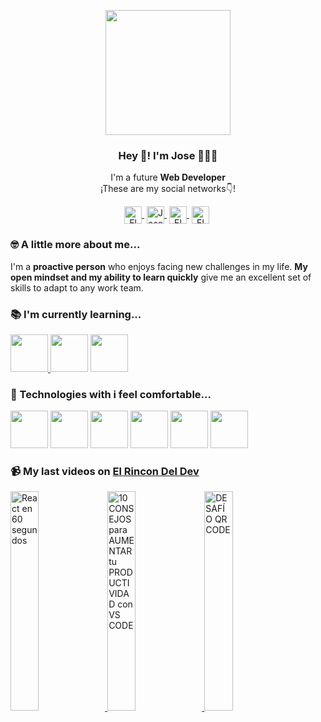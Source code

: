 <p align="center" width="300">
    <img align="center" width="200" src="https://user-images.githubusercontent.com/109598200/201099675-6ac22966-8e67-4b1b-8565-8b0dc5160f5d.png"/>
    <h3 align="center">Hey 👋! I'm Jose 👨🏻‍💻</h3>
 </p>
 
 <p align="center">I'm a future <strong>Web Developer</strong> <br />¡These are my social networks👇!</p>
 
 <p align="center">
  <a href="https://www.youtube.com/channel/UCWn_0MmgojB711LFX-jaCDQ" target="blank" style="margin-right: 4px">
    <img align="center" src="https://cdn.jsdelivr.net/npm/simple-icons@3.0.1/icons/youtube.svg" alt="El Rincon Del Dev" height="28px" width="28px">
  </a>
  <a href="https://www.linkedin.com/in/joseramonmontes/" target="blank" style='margin-right:4px'>
     <img align="center" src="https://cdn.jsdelivr.net/npm/simple-icons@3.0.1/icons/linkedin.svg" alt="Jose Ramon Montes Hermida" height="28px" width="28px" />
   </a>
    <a href="https://www.instagram.com/elrincondeldev/" target="blank" style='margin-right:4px'>
     <img align="center" src="https://cdn.jsdelivr.net/npm/simple-icons@3.13.0/icons/instagram.svg" alt="El Rincón Del Dev" height="28px" width="28px" />
   </a>
  <a href="https://www.tiktok.com/@elrincondeldev" target="blank" style='margin-right:4px'>
     <img align="center" src="https://cdn.jsdelivr.net/npm/simple-icons@3.0.1/icons/tiktok.svg" alt="El Rincón Del Dev" height="28px" width="28px" />
   </a>
 </p>
 
 ### 🤓 A little more about me...
 
 <p>I'm a <strong>proactive person</strong> who enjoys facing new challenges in my life. <strong>My open mindset and my ability to learn quickly</strong> give me an excellent set of skills to adapt to any work team.</p>
 
 ### 📚 I'm currently learning...
 
 <a href="https://www.java.com/es/" title="Java">
  <img src="https://user-images.githubusercontent.com/109598200/196561450-d8f193e2-2cd0-44e9-9794-8064c51486ad.png" width="60">
</a>
 <a href="https://reactjs.org/" title="React"><img width="60" src="https://user-images.githubusercontent.com/109598200/196561528-a3cd75e0-c651-4b2e-9b02-79ed1c73638e.png"></a>
 <a href="https://nodejs.org/" title="Node Js"><img width="60" src="https://user-images.githubusercontent.com/109598200/201104525-2f8e6277-8150-420c-b559-c3d18af037b0.png"></a>
 
  ### 🚀 Technologies with i feel comfortable...
  
  <a href="https://developer.mozilla.org/es/docs/Web/HTML" title="HTML"><img width="60" src="https://user-images.githubusercontent.com/109598200/196561046-fd179b77-4145-4550-9a00-04f902f7fa67.png" /></a>
 <a href="https://developer.mozilla.org/es/docs/Web/CSS" title="CSS"><img width="60" src="https://user-images.githubusercontent.com/109598200/196561179-ab5e23a8-19ca-4555-a8fe-c800c89836f9.png" /></a>
 <a href="https://www.javascript.com/" title="JavaScript"><img width="60" src="https://user-images.githubusercontent.com/109598200/196561215-d51e1c92-dcdd-4b62-b3cb-5568be5ee3e0.png" /></a>
 <a href="https://git-scm.com/" title="Git"><img width="60" src="https://user-images.githubusercontent.com/109598200/196561308-2750d1eb-6903-4c73-b00e-87ef93059302.png" /></a>
 <a href="https://www.python.org/" title="Python"><img width="60" src="https://user-images.githubusercontent.com/109598200/196561275-a58f67d1-3644-4cd2-ae0a-bc625c042ae1.png" /></a>
 <a href="https://www.djangoproject.com/" title="Django"><img width="60" src="https://user-images.githubusercontent.com/109598200/196561392-f48d05c5-41ea-4a46-9965-ec8d06e7b20f.png"></a>
 
  ### 📹 My last videos on [El Rincon Del Dev](https://www.youtube.com/channel/UCWn_0MmgojB711LFX-jaCDQ)
  
   <a href='https://www.youtube.com/watch?v=e1sq1rgJUoo' target='_blank'>
   <img width='30%' src='https://user-images.githubusercontent.com/109598200/196562263-c405bcb6-6351-4473-8e71-f9359a3ef815.jpg' alt='React en 60 segundos' />
 </a>
  <a href='https://www.youtube.com/watch?v=R7nuOTaDqbc&t' target='_blank'>
   <img width='30%' src='https://user-images.githubusercontent.com/109598200/196562413-4093506c-d09c-452b-8853-247288c95736.jpg' alt='10 CONSEJOS para AUMENTAR tu PRODUCTIVIDAD con VS CODE' />
 </a>
 <a href='https://www.youtube.com/watch?v=5e2ElDRDApY&t' target='blank'>
   <img width='30%' src='https://user-images.githubusercontent.com/109598200/196562541-9015a0a8-2646-4c82-96b2-1fc01c487856.jpg' alt='DESAFÍO QR CODE' />
 </a>
